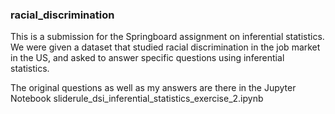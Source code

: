 ### racial_discrimination

This is a submission for the Springboard assignment on inferential statistics. We were given a dataset that studied racial discrimination in the job market in the US, and asked to answer specific questions using inferential statistics.

The original questions as well as my answers are there in the Jupyter Notebook sliderule_dsi_inferential_statistics_exercise_2.ipynb